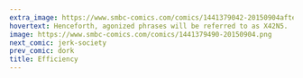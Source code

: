 ```yaml
---
extra_image: https://www.smbc-comics.com/comics/1441379042-20150904after.png
hovertext: Henceforth, agonized phrases will be referred to as X42N5.
image: https://www.smbc-comics.com/comics/1441379490-20150904.png
next_comic: jerk-society
prev_comic: dork
title: Efficiency
---
```


